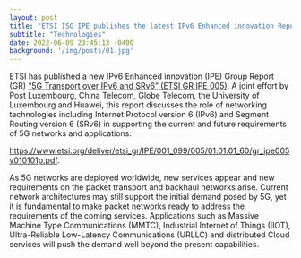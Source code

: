 ```yaml
---
layout: post
title: "ETSI ISG IPE publishes the latest IPv6 Enhanced innovation Report: 5G Transport over IPv6 and SRv6"
subtitle: "Technologies"
date: 2022-06-09 23:45:13 -0400
background: '/img/posts/01.jpg'
---
```


ETSI has published a new IPv6 Enhanced innovation (IPE) Group Report (GR) [“5G Transport over IPv6 and SRv6” (ETSI GR IPE 005)](https://www.etsi.org/deliver/etsi_gr/IPE/001_099/001/01.01.01_60/gr_IPE001v010101p.pdf). A joint effort by Post Luxembourg, China Telecom, Globe Telecom, the University of Luxembourg and Huawei, this report discusses the role of networking technologies including Internet Protocol version 6 (IPv6) and Segment Routing version 6 (SRv6) in supporting the current and future requirements of 5G networks and applications: 

<a style="max-width:100%" href="https://www.etsi.org/deliver/etsi_gr/IPE/001_099/005/01.01.01_60/gr_ipe005v010101p.pdf">https://www.etsi.org/deliver/etsi_gr/IPE/001_099/005/01.01.01_60/gr_ipe005v010101p.pdf</a>.


As 5G networks are deployed worldwide, new services appear and new requirements on the packet transport and backhaul networks arise. Current network architectures may still support the initial demand posed by 5G, yet it is fundamental to make packet networks ready to address the requirements of the coming services. Applications such as Massive Machine Type Communications (MMTC), Industrial Internet of Things (IIOT), Ultra-Reliable Low-Latency Communications (URLLC) and distributed Cloud services will push the demand well beyond the present capabilities.